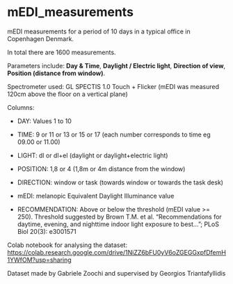 # mEDI_measurements
mEDI measurements for a period of 10 days in a typical office in Copenhagen Denmark. 

In total there are 1600 measurements.

Parameters include: **Day &amp; Time**, **Daylight / Electric light**, **Direction of view**, **Position (distance from window)**.

Spectrometer used: GL SPECTIS 1.0 Touch + Flicker (mEDI was measured 120cm above the floor on a vertical plane)

Columns:

- DAY: Values 1 to 10

- TIME: 9 or 11 or 13 or 15 or 17 (each number corresponds to time eg 09.00 or 11.00)

- LIGHT: dl or dl+el (daylight or daylight+electric light)

- POSITION: 1,8 or 4 (1,8m or 4m distance from the window)

- DIRECTION: window or task (towards window or towards the task desk)

- mEDI: melanopic Equivalent Daylight Illuminance value

- RECOMMENDATION: Above or below the threshold (mEDI value >= 250). Threshold suggested by Brown T.M. et al. “Recommendations for daytime, evening, and nighttime indoor light exposure to best...”; PLoS Biol 20(3): e3001571

Colab notebook for analysing the dataset:
https://colab.research.google.com/drive/1NiZZ6bFU0yV6oZGEGGxpfDfemH1YWfOM?usp=sharing

Dataset made by Gabriele Zoochi and supervised by Georgios Triantafyllidis

